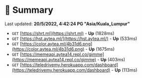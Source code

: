 # 📖 Summary
Last updated: **20/5/2022, 4:42:24 PG "Asia/Kuala_Lumpur"**

- `GET` [https://shrt.ml](https://shrt.ml) - **Up** (1828ms)
- `GET` [https://hst.aytea.ml/](https://hst.aytea.ml/) - **Up** (533ms)
- `GET` [https://color.aytea.ml/4b31d6.png](https://color.aytea.ml/4b31d6.png) - **Up** (1675ms)
- `GET` [https://memeapi.aytea14.repl.co/gimme](https://memeapi.aytea14.repl.co/gimme) - **Up** (403ms)
- `GET` [https://teledrivemy.herokuapp.com/dashboard](https://teledrivemy.herokuapp.com/dashboard) - **Up** (113ms)
